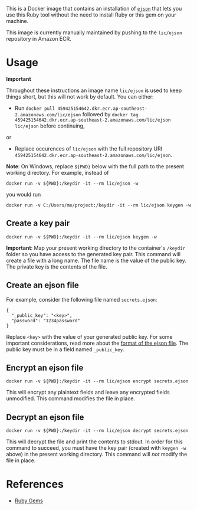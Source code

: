 This is a Docker image that contains an installation of [`ejson`](https://github.com/Shopify/ejson) that lets you use this Ruby tool without the need to install Ruby or this gem on your machine.

This image is currently manually maintained by pushing to the `lic/ejson` repository in Amazon ECR.

# Usage

**Important**

Throughout these instructions an image name `lic/ejson` is used to keep things short, but this will not work by default. You can either:

- Run `docker pull 459425154642.dkr.ecr.ap-southeast-2.amazonaws.com/lic/ejson` followed by `docker tag 459425154642.dkr.ecr.ap-southeast-2.amazonaws.com/lic/ejson lic/ejson` before continuing,

or

- Replace occurences of `lic/ejson` with the full repository URI `459425154642.dkr.ecr.ap-southeast-2.amazonaws.com/lic/ejson`.

**Note**: On Windows, replace `${PWD}` below with the full path to the present working directory. For example, instead of

```
docker run -v ${PWD}:/keydir -it --rm lic/ejson -w
```

you would run

```
docker run -v C:/Users/me/project:/keydir -it --rm lic/ejson keygen -w
```

## Create a key pair

```
docker run -v ${PWD}:/keydir -it --rm lic/ejson keygen -w
```

**Important**: Map your present working directory to the container's `/keydir` folder so you have access to the generated key pair. This command will create a file with a long name. The file name is the value of the public key. The private key is the contents of the file.

## Create an ejson file

For example, consider the following file named `secrets.ejson`:

```
{
  "_public_key": "<key>",
  "password": "1234password"
}
```

Replace `<key>` with the value of your generated public key. For some important considerations, read more about the [format of the ejson file](https://github.com/Shopify/ejson#format). The public key must be in a field named `_public_key`.

## Encrypt an ejson file

```
docker run -v ${PWD}:/keydir -it --rm lic/ejson encrypt secrets.ejson
```

This will encrypt any plaintext fields and leave any encrypted fields unmodified. This command modifies the file in place.

## Decrypt an ejson file

```
docker run -v ${PWD}:/keydir -it --rm lic/ejson decrypt secrets.ejson
```

This will decrypt the file and print the contents to stdout. In order for this command to succeed, you must have the key pair (created with `keygen -w` above) in the present working directory. This command will _not_ modify the file in place.

# References

- [Ruby Gems](https://rubygems.org/gems/ejson/)
